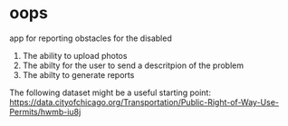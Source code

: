 oops
====

app for reporting obstacles for the disabled

1. The ability to upload photos
2. The abilty for the user to send a descritpion of the problem
3. The abilty to generate reports


The following dataset might be a useful starting point:
https://data.cityofchicago.org/Transportation/Public-Right-of-Way-Use-Permits/hwmb-iu8j

